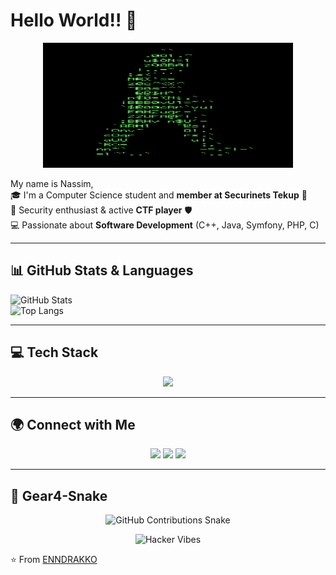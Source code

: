 # Hello World!! 👋  

<p align="center">
  <img src="https://raw.githubusercontent.com/ENNDRAKKO/ENNDRAKKO/main/assets/84d79f587caeee69caf306386ec3527d_w200.gif" alt="Luffy Gear 5" width="400" height="200"/>
</p>

My name is Nassim,  
🎓 I'm a Computer Science student and **member at Securinets Tekup** 🔐  
🚀 Security enthusiast & active **CTF player** 🛡️  
💻 Passionate about **Software Development** (C++, Java, Symfony, PHP, C)  

---

## 📊 GitHub Stats & Languages

![GitHub Stats](https://github-readme-stats.vercel.app/api?username=ENNDRAKKO&show_icons=true&theme=tokyonight)  
![Top Langs](https://github-readme-stats.vercel.app/api/top-langs/?username=ENNDRAKKO&layout=compact&theme=tokyonight)

---

## 💻 Tech Stack

<p align="center">
  <img src="https://skillicons.dev/icons?i=cpp,java,php,symfony,html,css,js,python,git,linux,ubuntu" />
</p>

---

## 🌍 Connect with Me

<p align="center">
  <a href="https://www.linkedin.com/in/nassim-bel-haj-rhouma-4324b3373"><img src="https://skillicons.dev/icons?i=linkedin" /></a>
  <a href="https://tryhackme.com/p/nassimbelhajrhou"><img src="https://skillicons.dev/icons?i=tryhackme" /></a>
  <a href="mailto:nassimbelhajrhouma01@gmail.com"><img src="https://skillicons.dev/icons?i=gmail" /></a>
</p>

---

## 🐍 Gear4-Snake 

<p align="center">
  <img src="https://github.com/Platane/snk/raw/master/snake.svg?user=ENNDRAKKO" alt="GitHub Contributions Snake"/>
</p>



<p align="center">
  <img src="https://i.ibb.co/2cXTRdH/hacker-anonymous.gif" alt="Hacker Vibes" width="600"/>
</p>

⭐️ From [ENNDRAKKO](https://github.com/ENNDRAKKO)
